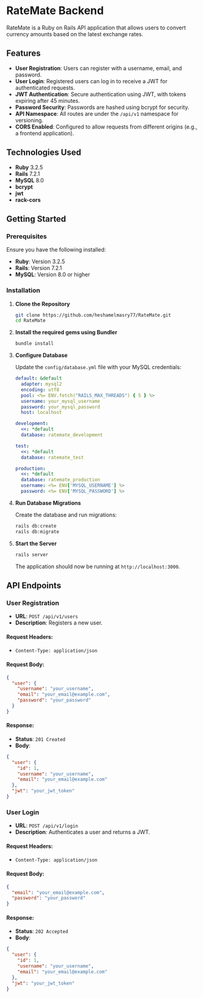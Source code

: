 
# RateMate Backend

RateMate is a Ruby on Rails API application that allows users to convert currency amounts based on the latest exchange rates.

## Features

- **User Registration**: Users can register with a username, email, and password.
- **User Login**: Registered users can log in to receive a JWT for authenticated requests.
- **JWT Authentication**: Secure authentication using JWT, with tokens expiring after 45 minutes.
- **Password Security**: Passwords are hashed using bcrypt for security.
- **API Namespace**: All routes are under the `/api/v1` namespace for versioning.
- **CORS Enabled**: Configured to allow requests from different origins (e.g., a frontend application).

## Technologies Used

- **Ruby** 3.2.5
- **Rails** 7.2.1
- **MySQL** 8.0
- **bcrypt**
- **jwt**
- **rack-cors**

## Getting Started

### Prerequisites

Ensure you have the following installed:

- **Ruby**: Version 3.2.5
- **Rails**: Version 7.2.1
- **MySQL**: Version 8.0 or higher

### Installation

1. **Clone the Repository**

   ```bash
   git clone https://github.com/heshamelmasry77/RateMate.git
   cd RateMate
   ```

2. **Install the required gems using Bundler**

   ```bash
   bundle install
   ```

3. **Configure Database**

   Update the `config/database.yml` file with your MySQL credentials:

   ```yaml
   default: &default
     adapter: mysql2
     encoding: utf8
     pool: <%= ENV.fetch("RAILS_MAX_THREADS") { 5 } %>
     username: your_mysql_username
     password: your_mysql_password
     host: localhost

   development:
     <<: *default
     database: ratemate_development

   test:
     <<: *default
     database: ratemate_test

   production:
     <<: *default
     database: ratemate_production
     username: <%= ENV['MYSQL_USERNAME'] %>
     password: <%= ENV['MYSQL_PASSWORD'] %>
   ```

4. **Run Database Migrations**

   Create the database and run migrations:

   ```bash
   rails db:create
   rails db:migrate
   ```

5. **Start the Server**

   ```bash
   rails server
   ```

   The application should now be running at `http://localhost:3000`.

## API Endpoints

### **User Registration**

- **URL**: `POST /api/v1/users`
- **Description**: Registers a new user.

#### Request Headers:

- `Content-Type: application/json`

#### Request Body:

```json
{
  "user": {
    "username": "your_username",
    "email": "your_email@example.com",
    "password": "your_password"
  }
}
```

#### Response:

- **Status**: `201 Created`
- **Body**:

```json
{
  "user": {
    "id": 1,
    "username": "your_username",
    "email": "your_email@example.com"
  },
  "jwt": "your_jwt_token"
}
```

### **User Login**

- **URL**: `POST /api/v1/login`
- **Description**: Authenticates a user and returns a JWT.

#### Request Headers:

- `Content-Type: application/json`

#### Request Body:

```json
{
  "email": "your_email@example.com",
  "password": "your_password"
}
```

#### Response:

- **Status**: `202 Accepted`
- **Body**:

```json
{
  "user": {
    "id": 1,
    "username": "your_username",
    "email": "your_email@example.com"
  },
  "jwt": "your_jwt_token"
}
```

